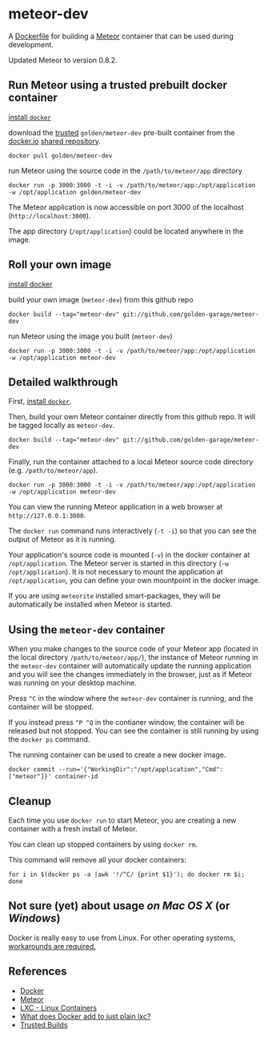 meteor-dev
==========

A [Dockerfile](http://docs.docker.io/en/latest/reference/builder/) 
for building a [Meteor](http://www.meteor.com) container
that can be used during development.

Updated Meteor to version 0.8.2.

Run Meteor using a trusted prebuilt docker container
----------------------------------------------------

[install `docker`](https://www.docker.io/gettingstarted/#h_installation)

download the [trusted](http://docs.docker.io/en/latest/use/workingwithrepository/#trusted-builds) 
`golden/meteor-dev` pre-built container from the [docker.io](http://docker.io) 
[shared repository](https://index.docker.io/).

    docker pull golden/meteor-dev


run Meteor using the source code in the `/path/to/meteor/app` directory

    docker run -p 3000:3000 -t -i -v /path/to/meteor/app:/opt/application -w /opt/application golden/meteor-dev


The Meteor application is now accessible on port 3000 of the localhost (`http://localhost:3000`).

The app directory (`/opt/application`) could be located anywhere in the image.


Roll your own image
-------------------

[install docker](https://www.docker.io/gettingstarted/#h_installation)

build your own image (`meteor-dev`) from this github repo

    docker build --tag="meteor-dev" git://github.com/golden-garage/meteor-dev
    

run Meteor using the image you built (`meteor-dev`)

    docker run -p 3000:3000 -t -i -v /path/to/meteor/app:/opt/application -w /opt/application meteor-dev



Detailed walkthrough
--------------------

First, [install `docker`](https://www.docker.io/gettingstarted/#h_installation). 


Then, build your own Meteor container directly from this github repo. It will be tagged locally as `meteor-dev`.

    docker build --tag="meteor-dev" git://github.com/golden-garage/meteor-dev


Finally, run the container attached to a local Meteor source code directory (e.g. `/path/to/meteor/app`).

    docker run -p 3000:3000 -t -i -v /path/to/meteor/app:/opt/application -w /opt/application meteor-dev


You can view the running Meteor application in a web browser at `http://127.0.0.1:3000`.


The `docker run` command runs interactively (`-t -i`) so that you can see the output of Meteor as it is running.

Your application's source code is mounted (`-v`) in the docker container at `/opt/application`. The Meteor server is started in this directory (`-w /opt/application`). It is not necessary to mount the application at `/opt/application`, you can define your own mountpoint in the docker image.

If you are using `meteorite` installed smart-packages, they will be automatically be installed when Meteor is started.


Using the `meteor-dev` container
--------------------------------

When you make changes to the source code of your Meteor app (located in the local directory `/path/to/meteor/app/`), 
the instance of Meteor running in the `meteor-dev` container will automatically update the running application and you will see the changes immediately in the browser, just as if Meteor was running on your desktop machine.

Press `^C` in the window where the `meteor-dev` container is running, and the container will be stopped.

If you instead press `^P ^Q` in the contianer window, the container will be released but not stopped. You can see the container is still running by using the `docker ps` command.

The running container can be used to create a new docker image.

    docker commit --run='{"WorkingDir":"/opt/application","Cmd":["meteor"]}' container-id




Cleanup
-------

Each time you use `docker run` to start Meteor, you are creating a new container with a fresh install of Meteor. 

You can clean up stopped containers by using `docker rm`.

This command will remove all your docker containers:

    for i in $(docker ps -a |awk '!/^C/ {print $1}'); do docker rm $i; done



Not sure (yet) about usage *on Mac OS X* (or *Windows*)
-------------------------------------------------------

Docker is really easy to use from Linux. For other operating systems, 
[workarounds are required.](https://github.com/boot2docker/boot2docker/blob/master/doc/WORKAROUNDS.md)



References
----------

- [Docker](http://docker.io)
- [Meteor](http://meteor.com)
- [LXC - Linux Containers](https://linuxcontainers.org/)
- [What does Docker add to just plain lxc?](http://stackoverflow.com/questions/17989306/what-does-docker-add-to-just-plain-lxc)
- [Trusted Builds](http://docs.docker.io/en/latest/use/workingwithrepository/#trusted-builds)
